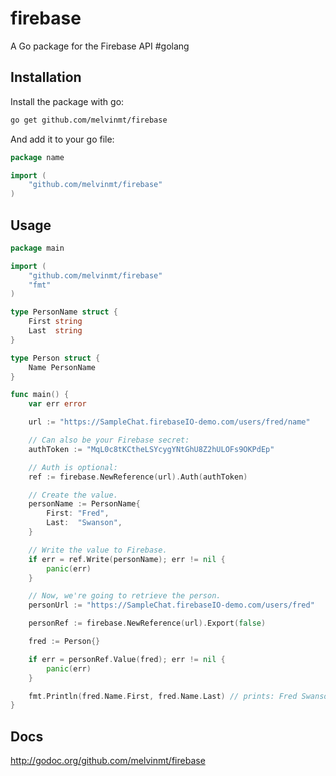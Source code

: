 firebase
========

A Go package for the Firebase API #golang

## Installation

Install the package with go:

```sh
go get github.com/melvinmt/firebase
```

And add it to your go file:

```go
package name

import (
    "github.com/melvinmt/firebase"
)
```

## Usage

```go
package main

import (
    "github.com/melvinmt/firebase"
    "fmt"
)

type PersonName struct {
    First string
    Last  string
}

type Person struct {
    Name PersonName
}

func main() {
    var err error

    url := "https://SampleChat.firebaseIO-demo.com/users/fred/name"

    // Can also be your Firebase secret:
    authToken := "MqL0c8tKCtheLSYcygYNtGhU8Z2hULOFs9OKPdEp"

    // Auth is optional:
    ref := firebase.NewReference(url).Auth(authToken)

    // Create the value.
    personName := PersonName{
        First: "Fred",
        Last:  "Swanson",
    }

    // Write the value to Firebase.
    if err = ref.Write(personName); err != nil {
        panic(err)
    }

    // Now, we're going to retrieve the person.
    personUrl := "https://SampleChat.firebaseIO-demo.com/users/fred"

    personRef := firebase.NewReference(url).Export(false)

    fred := Person{}

    if err = personRef.Value(fred); err != nil {
        panic(err)
    }

    fmt.Println(fred.Name.First, fred.Name.Last) // prints: Fred Swanson
}
```

## Docs

http://godoc.org/github.com/melvinmt/firebase
